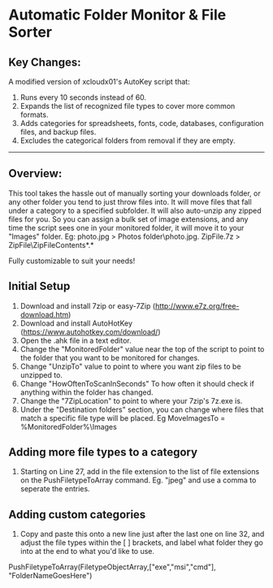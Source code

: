 # Automatic Folder Monitor & File Sorter

## Key Changes:

A modified version of xcloudx01's AutoKey script that:
  1. Runs every 10 seconds instead of 60.
  2. Expands the list of recognized file types to cover more common formats.
  3. Adds categories for spreadsheets, fonts, code, databases, configuration files, and backup files.
  4. Excludes the categorical folders from removal if they are empty.

------------------

## Overview:

This tool takes the hassle out of manually sorting your downloads folder, or any other folder you tend to just throw files into.
It will move files that fall under a category to a specified subfolder. It will also auto-unzip any zipped files for you.
So you can assign a bulk set of image extensions, and any time the script sees one in your monitored folder, it will move it to your "Images" folder.
Eg: photo.jpg > Photos folder\photo.jpg. ZipFile.7z > ZipFile\ZipFileContents*.*

Fully customizable to suit your needs!


## Initial Setup
1. Download and install 7zip or easy-7Zip (http://www.e7z.org/free-download.htm)
2. Download and install AutoHotKey (https://www.autohotkey.com/download/)
3. Open the .ahk file in a text editor.
4. Change the "MonitoredFolder" value near the top of the script to point to the folder that you want to be monitored for changes.
5. Change "UnzipTo" value to point to where you want zip files to be unzipped to.
5. Change "HowOftenToScanInSeconds" To how often it should check if anything within the folder has changed.
6. Change the "7ZipLocation" to point to where your 7zip's 7z.exe is.
7. Under the "Destination folders" section, you can change where files that match a specific file type will be placed. Eg MoveImagesTo = %MonitoredFolder%\Images

## Adding more file types to a category
1. Starting on Line 27, add in the file extension to the list of file extensions on the PushFiletypeToArray command. Eg. "jpeg" and use a comma to seperate the entries.

## Adding custom categories
1. Copy and paste this onto a new line just after the last one on line 32, and adjust the file types within the [ ] brackets, and label what folder they go into at the end to what you'd like to use.

PushFiletypeToArray(FiletypeObjectArray,["exe","msi","cmd"], "FolderNameGoesHere")
